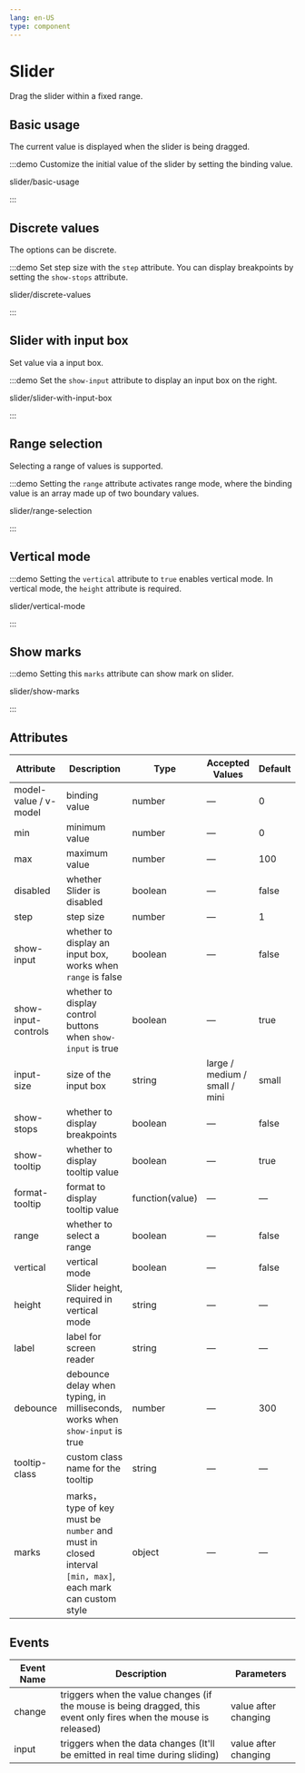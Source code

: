 ```yaml
---
lang: en-US
type: component
---
```


# Slider

Drag the slider within a fixed range.

<style lang="scss">
.slider-demo-block {
  display: flex;
  align-items: center;
  .el-slider {
    flex: 1;
    margin-left: 12px;
  }
  .demonstration {
    font-size: 14px;
    color: var(--el-text-color-secondary);
    line-height: 44px;
    flex: 1;
    overflow: hidden;
    text-overflow: ellipsis;
    white-space: nowrap;
     & + .el-slider {
        flex: 0 0 70%;
    }
  }
}
</style>

## Basic usage

The current value is displayed when the slider is being dragged.

:::demo Customize the initial value of the slider by setting the binding value.

slider/basic-usage

:::

## Discrete values

The options can be discrete.

:::demo Set step size with the `step` attribute. You can display breakpoints by setting the `show-stops` attribute.

slider/discrete-values

:::

## Slider with input box

Set value via a input box.

:::demo Set the `show-input` attribute to display an input box on the right.

slider/slider-with-input-box

:::

## Range selection

Selecting a range of values is supported.

:::demo Setting the `range` attribute activates range mode, where the binding value is an array made up of two boundary values.

slider/range-selection

:::

## Vertical mode

:::demo Setting the `vertical` attribute to `true` enables vertical mode. In vertical mode, the `height` attribute is required.

slider/vertical-mode

:::

## Show marks

:::demo Setting this `marks` attribute can show mark on slider.

slider/show-marks

:::

## Attributes

| Attribute             | Description                                                                                               | Type            | Accepted Values               | Default |
| --------------------- | --------------------------------------------------------------------------------------------------------- | --------------- | ----------------------------- | ------- |
| model-value / v-model | binding value                                                                                             | number          | —                             | 0       |
| min                   | minimum value                                                                                             | number          | —                             | 0       |
| max                   | maximum value                                                                                             | number          | —                             | 100     |
| disabled              | whether Slider is disabled                                                                                | boolean         | —                             | false   |
| step                  | step size                                                                                                 | number          | —                             | 1       |
| show-input            | whether to display an input box, works when `range` is false                                              | boolean         | —                             | false   |
| show-input-controls   | whether to display control buttons when `show-input` is true                                              | boolean         | —                             | true    |
| input-size            | size of the input box                                                                                     | string          | large / medium / small / mini | small   |
| show-stops            | whether to display breakpoints                                                                            | boolean         | —                             | false   |
| show-tooltip          | whether to display tooltip value                                                                          | boolean         | —                             | true    |
| format-tooltip        | format to display tooltip value                                                                           | function(value) | —                             | —       |
| range                 | whether to select a range                                                                                 | boolean         | —                             | false   |
| vertical              | vertical mode                                                                                             | boolean         | —                             | false   |
| height                | Slider height, required in vertical mode                                                                  | string          | —                             | —       |
| label                 | label for screen reader                                                                                   | string          | —                             | —       |
| debounce              | debounce delay when typing, in milliseconds, works when `show-input` is true                              | number          | —                             | 300     |
| tooltip-class         | custom class name for the tooltip                                                                         | string          | —                             | —       |
| marks                 | marks， type of key must be `number` and must in closed interval `[min, max]`, each mark can custom style | object          | —                             | —       |

## Events

| Event Name | Description                                                                                                       | Parameters           |
| ---------- | ----------------------------------------------------------------------------------------------------------------- | -------------------- |
| change     | triggers when the value changes (if the mouse is being dragged, this event only fires when the mouse is released) | value after changing |
| input      | triggers when the data changes (It'll be emitted in real time during sliding)                                     | value after changing |
